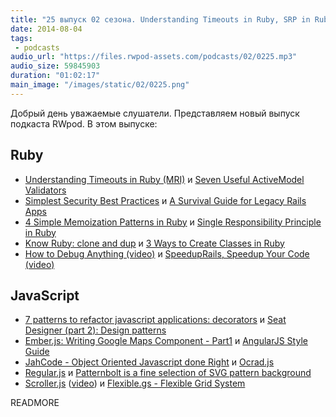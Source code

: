 ```yaml
---
title: "25 выпуск 02 сезона. Understanding Timeouts in Ruby, SRP in Ruby, Know Ruby: clone and dup, Ember.js: Writing Google Maps Component, JahCode, Scroller.js и прочее"
date: 2014-08-04
tags:
 - podcasts
audio_url: "https://files.rwpod-assets.com/podcasts/02/0225.mp3"
audio_size: 59845903
duration: "01:02:17"
main_image: "/images/static/02/0225.png"
---
```


Добрый день уважаемые слушатели. Представляем новый выпуск подкаста RWpod. В этом выпуске:

## Ruby

 - [Understanding Timeouts in Ruby (MRI)](http://redgetan.cc/understanding-timeouts-in-cruby) и [Seven Useful ActiveModel Validators](http://viget.com/extend/seven-useful-activemodel-validators)
 - [Simplest Security Best Practices](https://netguru.co/blog/posts/simplest-security-best-practices-for-servers-hosting-ruby-on-rails-apps) и [A Survival Guide for Legacy Rails Apps](http://littlelines.com/blog/2014/07/28/a-survival-guide-for-legacy-rails-apps/)
 - [4 Simple Memoization Patterns in Ruby](http://www.justinweiss.com/blog/2014/07/28/4-simple-memoization-patterns-in-ruby-and-one-gem/) и [Single Responsibility Principle in Ruby](http://jjbohn.info/blog/2014/07/28/single-responsibility-principle-a-solid-week/)
 - [Know Ruby: clone and dup](http://aaronlasseigne.com/2014/07/16/know-ruby-clone-and-dup/) и [3 Ways to Create Classes in Ruby](http://techblog.thescore.com/2014/07/19/3-ways-to-create-classes-in-ruby/)
 - [How to Debug Anything (video)](http://www.confreaks.com/videos/3451-goruco-how-to-debug-anything) и [SpeedupRails, Speedup Your Code (video)](https://www.youtube.com/watch?v=d2QdITRRMHg)

## JavaScript

 - [7 patterns to refactor javascript applications: decorators](http://journal.crushlovely.com/post/92649246643/7-patterns-to-refactor-javascript-applications-decorator) и [Seat Designer (part 2): Design patterns](https://engineering.eventbrite.com/seat-designer-part-2-design-patterns/)
 - [Ember.js: Writing Google Maps Component - Part1](http://strongpoint.io/blog/2014/07/28/ember-js-writing-google-maps-component-part-1/) и [AngularJS Style Guide](https://github.com/johnpapa/angularjs-styleguide)
 - [JahCode - Object Oriented Javascript done Right](http://jahcode.com/) и [Ocrad.js](http://antimatter15.com/ocrad.js/demo.html)
 - [Regular.js](http://regularjs.github.io/) и [Patternbolt is a fine selection of SVG pattern background](http://buseca.github.io/patternbolt/)
 - [Scroller.js](http://scrollerjs.com/) ([video](https://www.youtube.com/watch?v=VAOPi9C8674)) и [Flexible.gs - Flexible Grid System](http://flexible.gs/)

READMORE

